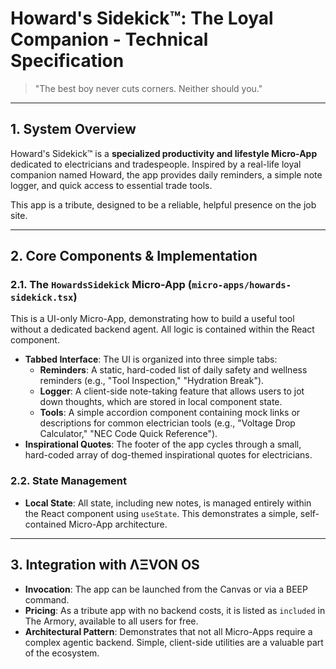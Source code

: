 
# Howard's Sidekick™: The Loyal Companion - Technical Specification

> "The best boy never cuts corners. Neither should you."

---

## 1. System Overview

Howard's Sidekick™ is a **specialized productivity and lifestyle Micro-App** dedicated to electricians and tradespeople. Inspired by a real-life loyal companion named Howard, the app provides daily reminders, a simple note logger, and quick access to essential trade tools.

This app is a tribute, designed to be a reliable, helpful presence on the job site.

---

## 2. Core Components & Implementation

### 2.1. The `HowardsSidekick` Micro-App (`micro-apps/howards-sidekick.tsx`)
This is a UI-only Micro-App, demonstrating how to build a useful tool without a dedicated backend agent. All logic is contained within the React component.
- **Tabbed Interface**: The UI is organized into three simple tabs:
  - **Reminders**: A static, hard-coded list of daily safety and wellness reminders (e.g., "Tool Inspection," "Hydration Break").
  - **Logger**: A client-side note-taking feature that allows users to jot down thoughts, which are stored in local component state.
  - **Tools**: A simple accordion component containing mock links or descriptions for common electrician tools (e.g., "Voltage Drop Calculator," "NEC Code Quick Reference").
- **Inspirational Quotes**: The footer of the app cycles through a small, hard-coded array of dog-themed inspirational quotes for electricians.

### 2.2. State Management
- **Local State**: All state, including new notes, is managed entirely within the React component using `useState`. This demonstrates a simple, self-contained Micro-App architecture.

---

## 3. Integration with ΛΞVON OS

- **Invocation**: The app can be launched from the Canvas or via a BEEP command.
- **Pricing**: As a tribute app with no backend costs, it is listed as `included` in The Armory, available to all users for free.
- **Architectural Pattern**: Demonstrates that not all Micro-Apps require a complex agentic backend. Simple, client-side utilities are a valuable part of the ecosystem.
